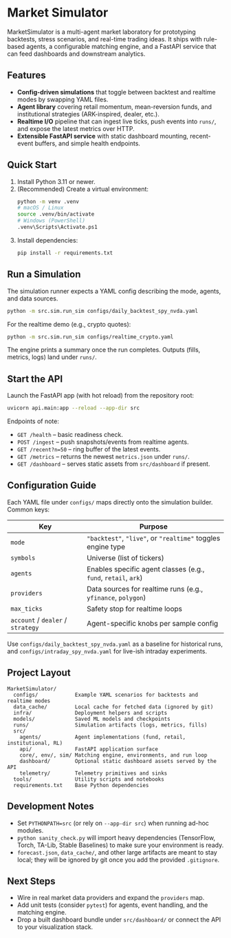 # Market Simulator

MarketSimulator is a multi-agent market laboratory for prototyping backtests, stress scenarios, and real-time trading ideas. It ships with rule-based agents, a configurable matching engine, and a FastAPI service that can feed dashboards and downstream analytics.

## Features
- **Config-driven simulations** that toggle between backtest and realtime modes by swapping YAML files.
- **Agent library** covering retail momentum, mean-reversion funds, and institutional strategies (ARK-inspired, dealer, etc.).
- **Realtime I/O** pipeline that can ingest live ticks, push events into `runs/`, and expose the latest metrics over HTTP.
- **Extensible FastAPI service** with static dashboard mounting, recent-event buffers, and simple health endpoints.

## Quick Start
1. Install Python 3.11 or newer.
2. (Recommended) Create a virtual environment:
   ```bash
   python -m venv .venv
   # macOS / Linux
   source .venv/bin/activate
   # Windows (PowerShell)
   .venv\Scripts\Activate.ps1
   ```
3. Install dependencies:
   ```bash
   pip install -r requirements.txt
   ```

## Run a Simulation
The simulation runner expects a YAML config describing the mode, agents, and data sources.

```bash
python -m src.sim.run_sim configs/daily_backtest_spy_nvda.yaml
```

For the realtime demo (e.g., crypto quotes):
```bash
python -m src.sim.run_sim configs/realtime_crypto.yaml
```

The engine prints a summary once the run completes. Outputs (fills, metrics, logs) land under `runs/`.

## Start the API
Launch the FastAPI app (with hot reload) from the repository root:
```bash
uvicorn api.main:app --reload --app-dir src
```

Endpoints of note:
- `GET /health` – basic readiness check.
- `POST /ingest` – push snapshots/events from realtime agents.
- `GET /recent?n=50` – ring buffer of the latest events.
- `GET /metrics` – returns the newest `metrics.json` under `runs/`.
- `GET /dashboard` – serves static assets from `src/dashboard` if present.

## Configuration Guide
Each YAML file under `configs/` maps directly onto the simulation builder. Common keys:

| Key            | Purpose                                                    |
| -------------- | ----------------------------------------------------------- |
| `mode`         | `"backtest"`, `"live"`, or `"realtime"` toggles engine type |
| `symbols`      | Universe (list of tickers)                                  |
| `agents`       | Enables specific agent classes (e.g., `fund`, `retail`, `ark`) |
| `providers`    | Data sources for realtime runs (e.g., `yfinance`, `polygon`) |
| `max_ticks`    | Safety stop for realtime loops                              |
| `account` / `dealer` / `strategy` | Agent-specific knobs per sample config   |

Use `configs/daily_backtest_spy_nvda.yaml` as a baseline for historical runs, and `configs/intraday_spy_nvda.yaml` for live-ish intraday experiments.

## Project Layout
```
MarketSimulator/
  configs/            Example YAML scenarios for backtests and realtime modes
  data_cache/         Local cache for fetched data (ignored by git)
  infra/              Deployment helpers and scripts
  models/             Saved ML models and checkpoints
  runs/               Simulation artifacts (logs, metrics, fills)
  src/
    agents/           Agent implementations (fund, retail, institutional, RL)
    api/              FastAPI application surface
    core/, env/, sim/ Matching engine, environments, and run loop
    dashboard/        Optional static dashboard assets served by the API
    telemetry/        Telemetry primitives and sinks
  tools/              Utility scripts and notebooks
  requirements.txt    Base Python dependencies
```

## Development Notes
- Set `PYTHONPATH=src` (or rely on `--app-dir src`) when running ad-hoc modules.
- `python sanity_check.py` will import heavy dependencies (TensorFlow, Torch, TA-Lib, Stable Baselines) to make sure your environment is ready.
- `forecast.json`, `data_cache/`, and other large artifacts are meant to stay local; they will be ignored by git once you add the provided `.gitignore`.

## Next Steps
- Wire in real market data providers and expand the `providers` map.
- Add unit tests (consider `pytest`) for agents, event handling, and the matching engine.
- Drop a built dashboard bundle under `src/dashboard/` or connect the API to your visualization stack.
